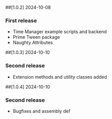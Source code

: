 ##[1.0.2] 2024-10-08
### First release
- Time Manager example scripts and backend
- Prime Tween package
- Naughty Attributes

##[1.0.3] 2024-10-10
### Second release
- Extension methods and utility classes added

##[1.0.4] 2024-10-10
### Second release
- Bugfixes and assembly def